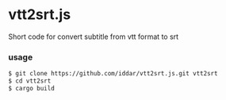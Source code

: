 # vtt2srt.js

Short code for convert subtitle from vtt format to srt


### usage 
```sh
$ git clone https://github.com/iddar/vtt2srt.js.git vtt2srt
$ cd vtt2srt
$ cargo build
```
